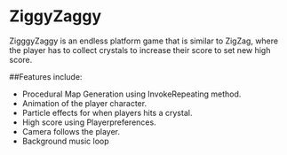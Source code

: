 # ZiggyZaggy

ZigggyZaggy is an endless platform game that is similar to ZigZag, where the player has to collect crystals to increase their score to set new high score.

##Features include:
- Procedural Map Generation using InvokeRepeating method.
- Animation of the player character.
- Particle effects for when players hits a crystal.
- High score using Playerpreferences.
- Camera follows the player.
- Background music loop



